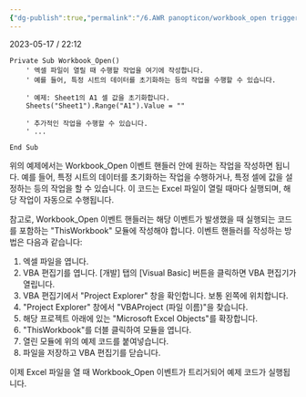 ```yaml
---
{"dg-publish":true,"permalink":"/6.AWR panopticon/workbook_open trigger/","dgPassFrontmatter":true}
---
```



2023-05-17 / 22:12


```
Private Sub Workbook_Open()
    ' 엑셀 파일이 열릴 때 수행할 작업을 여기에 작성합니다.
    ' 예를 들어, 특정 시트의 데이터를 초기화하는 등의 작업을 수행할 수 있습니다.
    
    ' 예제: Sheet1의 A1 셀 값을 초기화합니다.
    Sheets("Sheet1").Range("A1").Value = ""
    
    ' 추가적인 작업을 수행할 수 있습니다.
    ' ...
    
End Sub

```

위의 예제에서는 Workbook_Open 이벤트 핸들러 안에 원하는 작업을 작성하면 됩니다. 예를 들어, 특정 시트의 데이터를 초기화하는 작업을 수행하거나, 특정 셀에 값을 설정하는 등의 작업을 할 수 있습니다. 이 코드는 Excel 파일이 열릴 때마다 실행되며, 해당 작업이 자동으로 수행됩니다.

참고로, Workbook_Open 이벤트 핸들러는 해당 이벤트가 발생했을 때 실행되는 코드를 포함하는 "ThisWorkbook" 모듈에 작성해야 합니다. 이벤트 핸들러를 작성하는 방법은 다음과 같습니다:

1.  엑셀 파일을 엽니다.
2.  VBA 편집기를 엽니다. [개발] 탭의 [Visual Basic] 버튼을 클릭하면 VBA 편집기가 열립니다.
3.  VBA 편집기에서 "Project Explorer" 창을 확인합니다. 보통 왼쪽에 위치합니다.
4.  "Project Explorer" 창에서 "VBAProject (파일 이름)"을 찾습니다.
5.  해당 프로젝트 아래에 있는 "Microsoft Excel Objects"를 확장합니다.
6.  "ThisWorkbook"를 더블 클릭하여 모듈을 엽니다.
7.  열린 모듈에 위의 예제 코드를 붙여넣습니다.
8.  파일을 저장하고 VBA 편집기를 닫습니다.

이제 Excel 파일을 열 때 Workbook_Open 이벤트가 트리거되어 예제 코드가 실행됩니다.